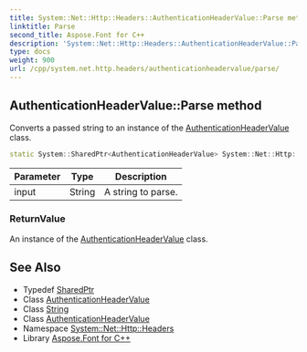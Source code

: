 ```yaml
---
title: System::Net::Http::Headers::AuthenticationHeaderValue::Parse method
linktitle: Parse
second_title: Aspose.Font for C++
description: 'System::Net::Http::Headers::AuthenticationHeaderValue::Parse method. Converts a passed string to an instance of the AuthenticationHeaderValue class in C++.'
type: docs
weight: 900
url: /cpp/system.net.http.headers/authenticationheadervalue/parse/
---
```

## AuthenticationHeaderValue::Parse method


Converts a passed string to an instance of the [AuthenticationHeaderValue](../) class.

```cpp
static System::SharedPtr<AuthenticationHeaderValue> System::Net::Http::Headers::AuthenticationHeaderValue::Parse(String input)
```


| Parameter | Type | Description |
| --- | --- | --- |
| input | String | A string to parse. |

### ReturnValue

An instance of the [AuthenticationHeaderValue](../) class.

## See Also

* Typedef [SharedPtr](../../../system/sharedptr/)
* Class [AuthenticationHeaderValue](../)
* Class [String](../../../system/string/)
* Class [AuthenticationHeaderValue](../)
* Namespace [System::Net::Http::Headers](../../)
* Library [Aspose.Font for C++](../../../)

